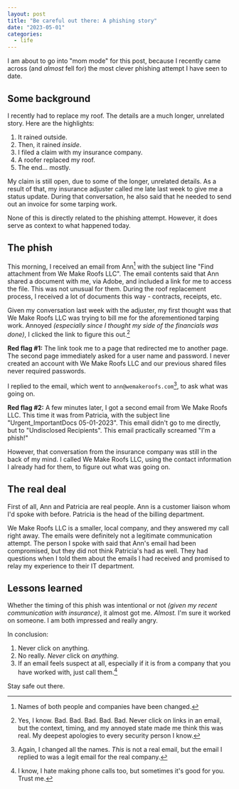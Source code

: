 ```yaml
---
layout: post
title: "Be careful out there: A phishing story"
date: "2023-05-01"
categories:
  - life
---
```


I am about to go into "mom mode" for this post, because I recently came across (and _almost_ fell for) the most clever phishing attempt I have seen to date.

## Some background

I recently had to replace my roof. The details are a much longer, unrelated story. Here are the highlights:

1. It rained outside.
2. Then, it rained _inside_.
3. I filed a claim with my insurance company.
4. A roofer replaced my roof.
5. The end... mostly.

My claim is still open, due to some of the longer, unrelated details. As a result of that, my insurance adjuster called me late last week to give me a status update. During that conversation, he also said that he needed to send out an invoice for some tarping work.

None of this is directly related to the phishing attempt. However, it does serve as context to what happened today.

## The phish

This morning, I received an email from Ann[^1] with the subject line "Find attachment from We Make Roofs LLC". The email contents said that Ann shared a document with me, via Adobe, and included a link for me to access the file. This was not unusual for them. During the roof replacement process, I received a lot of documents this way - contracts, receipts, etc.

Given my conversation last week with the adjuster, my first thought was that We Make Roofs LLC was trying to bill me for the aforementioned tarping work. Annoyed _(especially since I thought my side of the financials was done)_, I clicked the link to figure this out.[^2]

**Red flag #1:** The link took me to a page that redirected me to another page. The second page immediately asked for a user name and password. I never created an account with We Make Roofs LLC and our previous shared files never required passwords.

I replied to the email, which went to `ann@wemakeroofs.com`[^3], to ask what was going on.

**Red flag #2:** A few minutes later, I got a second email from We Make Roofs LLC. This time it was from Patricia, with the subject line "Urgent_ImportantDocs 05-01-2023". This email didn't go to me directly, but to "Undisclosed Recipients". This email practically screamed "I'm a phish!"

However, that conversation from the insurance company was still in the back of my mind. I called We Make Roofs LLC, using the contact information I already had for them, to figure out what was going on.

## The real deal

First of all, Ann and Patricia are real people. Ann is a customer liaison whom I'd spoke with before. Patricia is the head of the billing department.

We Make Roofs LLC is a smaller, local company, and they answered my call right away. The emails were definitely not a legitimate communication attempt. The person I spoke with said that Ann's email had been compromised, but they did not think Patricia's had as well. They had questions when I told them about the emails I had received and promised to relay my experience to their IT department. 

## Lessons learned

Whether the timing of this phish was intentional or not _(given my recent communication with insurance)_, it almost got me. _Almost._ I'm sure it worked on someone. I am both impressed and really angry. 

In conclusion:

1. Never click on anything.
2. No really. _Never_ click on _anything_.
3. If an email feels suspect at all, especially if it is from a company that you have worked with, just call them.[^4]

Stay safe out there.



[^1]: Names of both people and companies have been changed.
[^2]: Yes, I know. Bad. Bad. Bad. Bad. Bad. Never click on links in an email, but the context, timing, and my annoyed state made me think this was real. My deepest apologies to every security person I know.
[^3]: Again, I changed all the names. _This_ is not a real email, but the email I replied to was a legit email for the real company.
[^4]: I know, I hate making phone calls too, but sometimes it's good for you. Trust me.
